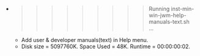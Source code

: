* >>>>>>>>> Running inst-min-win-jwm-help-manuals-text.sh ...
  * Add user & developer manuals(text) in Help menu.
  * Disk size = 5097760K. Space Used = 48K. Runtime = 00:00:00:02.
